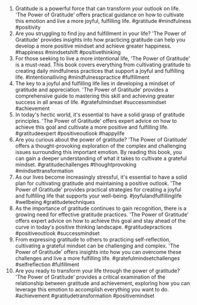 1. Gratitude is a powerful force that can transform your outlook on life. 'The Power of Gratitude' offers practical guidance on how to cultivate this emotion and live a more joyful, fulfilling life. #gratitude #mindfulness #positivity
2. Are you struggling to find joy and fulfillment in your life? 'The Power of Gratitude' provides insights into how practicing gratitude can help you develop a more positive mindset and achieve greater happiness. #happiness #mindsetshift #positivethinking
3. For those seeking to live a more intentional life, 'The Power of Gratitude' is a must-read. This book covers everything from cultivating gratitude to creating daily mindfulness practices that support a joyful and fulfilling life. #intentionalliving #mindfulnesspractice #fulfillment
4. The key to a joyful and fulfilling life lies in developing a mindset of gratitude and appreciation. 'The Power of Gratitude' provides a comprehensive guide to mastering this skill and achieving greater success in all areas of life. #gratefulmindset #successmindset #achievement
5. In today's hectic world, it's essential to have a solid grasp of gratitude principles. 'The Power of Gratitude' offers expert advice on how to achieve this goal and cultivate a more positive and fulfilling life. #gratitudeexpert #positiveoutlook #happylife
6. Are you curious about the power of gratitude? 'The Power of Gratitude' offers a thought-provoking exploration of the complex and challenging issues surrounding this important emotion. By reading this book, you can gain a deeper understanding of what it takes to cultivate a grateful mindset. #gratitudechallenges #thoughtprovoking #mindsettransformation
7. As our lives become increasingly stressful, it's essential to have a solid plan for cultivating gratitude and maintaining a positive outlook. 'The Power of Gratitude' provides practical strategies for creating a joyful and fulfilling life that supports your well-being. #joyfulandfulfillinglife #wellbeing #gratitudetechniques
8. As the importance of gratitude continues to gain recognition, there is a growing need for effective gratitude practices. 'The Power of Gratitude' offers expert advice on how to achieve this goal and stay ahead of the curve in today's positive thinking landscape. #gratitudepractices #positiveoutlook #successmindset
9. From expressing gratitude to others to practicing self-reflection, cultivating a grateful mindset can be challenging and complex. 'The Power of Gratitude' offers insights into how you can overcome these challenges and live a more fulfilling life. #gratefulmindsetchallenges #selfreflection #fulfillment
10. Are you ready to transform your life through the power of gratitude? 'The Power of Gratitude' provides a critical examination of the relationship between gratitude and achievement, exploring how you can leverage this emotion to accomplish everything you want to do. #achievement #gratitudetransformation #positivemindset

